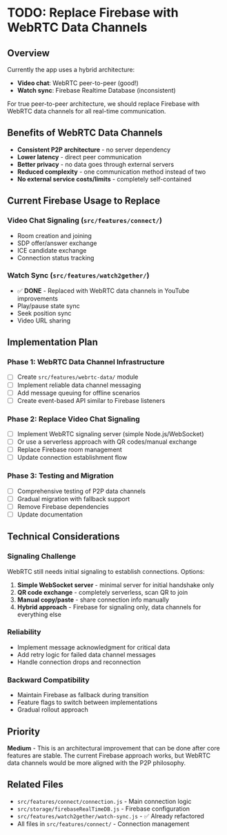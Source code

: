 # TODO: Replace Firebase with WebRTC Data Channels

## Overview

Currently the app uses a hybrid architecture:

- **Video chat**: WebRTC peer-to-peer (good!)
- **Watch sync**: Firebase Realtime Database (inconsistent)

For true peer-to-peer architecture, we should replace Firebase with WebRTC data channels for all real-time communication.

## Benefits of WebRTC Data Channels

- **Consistent P2P architecture** - no server dependency
- **Lower latency** - direct peer communication
- **Better privacy** - no data goes through external servers
- **Reduced complexity** - one communication method instead of two
- **No external service costs/limits** - completely self-contained

## Current Firebase Usage to Replace

### Video Chat Signaling (`src/features/connect/`)

- Room creation and joining
- SDP offer/answer exchange
- ICE candidate exchange
- Connection status tracking

### Watch Sync (`src/features/watch2gether/`)

- ✅ **DONE** - Replaced with WebRTC data channels in YouTube improvements
- Play/pause state sync
- Seek position sync
- Video URL sharing

## Implementation Plan

### Phase 1: WebRTC Data Channel Infrastructure

- [ ] Create `src/features/webrtc-data/` module
- [ ] Implement reliable data channel messaging
- [ ] Add message queuing for offline scenarios
- [ ] Create event-based API similar to Firebase listeners

### Phase 2: Replace Video Chat Signaling

- [ ] Implement WebRTC signaling server (simple Node.js/WebSocket)
- [ ] Or use a serverless approach with QR codes/manual exchange
- [ ] Replace Firebase room management
- [ ] Update connection establishment flow

### Phase 3: Testing and Migration

- [ ] Comprehensive testing of P2P data channels
- [ ] Gradual migration with fallback support
- [ ] Remove Firebase dependencies
- [ ] Update documentation

## Technical Considerations

### Signaling Challenge

WebRTC still needs initial signaling to establish connections. Options:

1. **Simple WebSocket server** - minimal server for initial handshake only
2. **QR code exchange** - completely serverless, scan QR to join
3. **Manual copy/paste** - share connection info manually
4. **Hybrid approach** - Firebase for signaling only, data channels for everything else

### Reliability

- Implement message acknowledgment for critical data
- Add retry logic for failed data channel messages
- Handle connection drops and reconnection

### Backward Compatibility

- Maintain Firebase as fallback during transition
- Feature flags to switch between implementations
- Gradual rollout approach

## Priority

**Medium** - This is an architectural improvement that can be done after core features are stable. The current Firebase approach works, but WebRTC data channels would be more aligned with the P2P philosophy.

## Related Files

- `src/features/connect/connection.js` - Main connection logic
- `src/storage/firebaseRealTimeDB.js` - Firebase configuration
- `src/features/watch2gether/watch-sync.js` - ✅ Already refactored
- All files in `src/features/connect/` - Connection management
